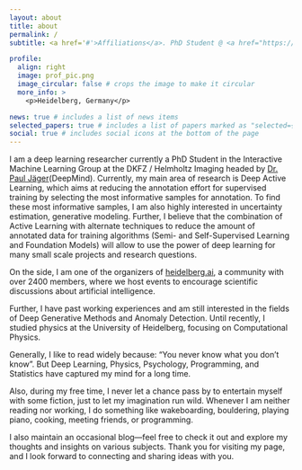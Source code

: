 ```yaml
---
layout: about
title: about
permalink: /
subtitle: <a href='#'>Affiliations</a>. PhD Student @ <a href="https://iml-dkfz.github.io/index.html">IML Group at DKFZ / Helmholtz Imaging</a>

profile:
  align: right
  image: prof_pic.png
  image_circular: false # crops the image to make it circular
  more_info: >
    <p>Heidelberg, Germany</p>

news: true # includes a list of news items
selected_papers: true # includes a list of papers marked as "selected={true}"
social: true # includes social icons at the bottom of the page
---
```


I am a deep learning researcher currently a PhD Student in the Interactive Machine Learning Group at the DKFZ / Helmholtz Imaging headed by [Dr. Paul Jäger](https://pfjaeger.github.io)(DeepMind). Currently, my main area of research is Deep Active Learning, which aims at reducing the annotation effort for supervised training by selecting the most informative samples for annotation. 
To find these most informative samples, I am also highly interested in uncertainty estimation, generative modeling.
Further, I believe that the combination of Active Learning with alternate techniques to reduce the amount of annotated data for training algorithms (Semi- and Self-Supervised Learning and Foundation Models) will allow to use the power of deep learning for many small scale projects and research questions.

On the side, I am one of the organizers of [heidelberg.ai](https://heidelberg.ai),  a community with over 2400 members, where we host events to encourage scientific discussions about artificial intelligence.

Further, I have past working experiences and am still interested in the fields of Deep Generative Methods and Anomaly Detection.
Until recently, I studied physics at the University of Heidelberg, focusing on Computational Physics.

Generally, I like to read widely because: “You never know what you don’t know”. But Deep Learning, Physics, Psychology, Programming, and Statistics have captured my mind for a long time.

Also, during my free time, I never let a chance pass by to entertain myself with some fiction, just to let my imagination run wild. Whenever I am neither reading nor working, I do something like wakeboarding, bouldering, playing piano, cooking, meeting friends, or programming.

I also maintain an occasional blog—feel free to check it out and explore my thoughts and insights on various subjects.
Thank you for visiting my page, and I look forward to connecting and sharing ideas with you.

<br>
